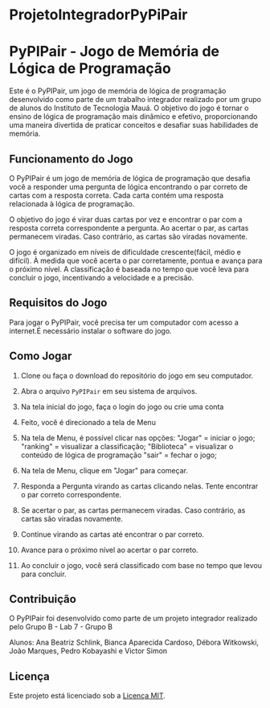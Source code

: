 # ProjetoIntegradorPyPiPair
# PyPIPair - Jogo de Memória de Lógica de Programação

Este é o PyPIPair, um jogo de memória de lógica de programação desenvolvido como parte de um trabalho integrador realizado por um grupo de alunos do Instituto de Tecnologia Mauá. O objetivo do jogo é tornar o ensino de lógica de programação mais dinâmico e efetivo, proporcionando uma maneira divertida de praticar conceitos e desafiar suas habilidades de memória.

## Funcionamento do Jogo

O PyPIPair é um jogo de memória de lógica de programação que desafia você a responder uma pergunta de lógica encontrando o par correto de cartas com a resposta correta. Cada carta contém uma resposta relacionada à lógica de programação.

O objetivo do jogo é virar duas cartas por vez e encontrar o par com a resposta correta correspondente a pergunta. Ao acertar o par, as cartas permanecem viradas. Caso contrário, as cartas são viradas novamente.

O jogo é organizado em níveis de dificuldade crescente(fácil, médio e difícil). À medida que você acerta o par corretamente, pontua e avança para o próximo nível. A classificação é baseada no tempo que você leva para concluir o jogo, incentivando a velocidade e a precisão.

## Requisitos do Jogo

Para jogar o PyPIPair, você precisa ter um computador com acesso a internet.É necessário instalar o software do jogo.

## Como Jogar

1. Clone ou faça o download do repositório do jogo em seu computador.

2. Abra o arquivo `PyPIPair` em seu sistema de arquivos.

3. Na tela inicial do jogo, faça o login do jogo ou crie uma conta

4. Feito, você é direcionado a tela de Menu

5. Na tela de Menu, é possível clicar nas opções:
	"Jogar" = iniciar o jogo;
	"ranking" =  visualizar a classificação;
	"Biblioteca" = visualizar o conteúdo de lógica de programação
	"sair" = fechar o jogo;


6. Na tela de Menu, clique em "Jogar" para começar.

7. Responda a Pergunta virando as cartas clicando nelas. Tente encontrar o par correto correspondente.

8. Se acertar o par, as cartas permanecem viradas. Caso contrário, as cartas são viradas novamente.

9. Continue virando as cartas até encontrar o par correto.

10. Avance para o próximo nível ao acertar o par correto.

11. Ao concluir o jogo, você será classificado com base no tempo que levou para concluir.

## Contribuição

O PyPIPair foi desenvolvido como parte de um projeto integrador realizado pelo Grupo B - Lab 7 - Grupo B

Alunos: Ana Beatriz Schlink, 
	Bianca Aparecida Cardoso, 
	Débora Witkowski, 
	João Marques, 
	Pedro Kobayashi e 
	Victor Simon
	

## Licença

Este projeto está licenciado sob a [Licença MIT](LICENSE).

